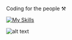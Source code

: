 Coding for the people ⚒️

[![My Skills](https://skillicons.dev/icons?i=flask,git,github,gmail,html,linkedin,vscode,windows&perline=16)](https://skillicons.dev)  

![alt text](https://www.middlebury.edu/sites/default/files/2021-04/clifford_832x468_2017.png?fv=ItZuT146)
